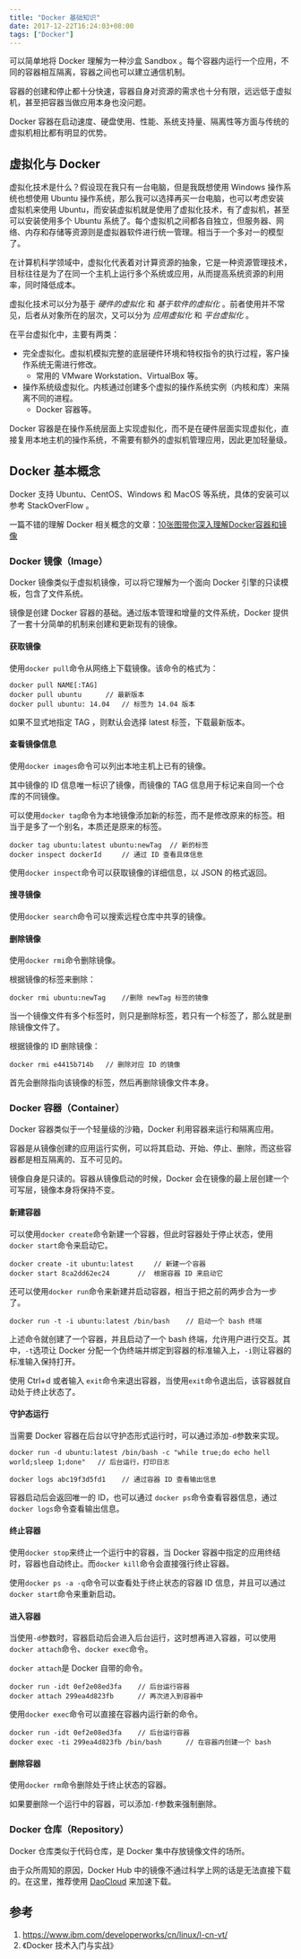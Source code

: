 ```yaml
---
title: "Docker 基础知识"
date: 2017-12-22T16:24:03+08:00
tags: ["Docker"]
---
```



可以简单地将 Docker 理解为一种沙盒 Sandbox 。每个容器内运行一个应用，不同的容器相互隔离，容器之间也可以建立通信机制。

容器的创建和停止都十分快速，容器自身对资源的需求也十分有限，远远低于虚拟机，甚至把容器当做应用本身也没问题。

Docker 容器在启动速度、硬盘使用、性能、系统支持量、隔离性等方面与传统的虚拟机相比都有明显的优势。

<!--more-->

## 虚拟化与 Docker

虚拟化技术是什么？假设现在我只有一台电脑，但是我既想使用 Windows 操作系统也想使用 Ubuntu 操作系统，那么我可以选择再买一台电脑，也可以考虑安装虚拟机来使用 Ubuntu，而安装虚拟机就是使用了虚拟化技术，有了虚拟机，甚至可以安装使用多个 Ubuntu 系统了。每个虚拟机之间都各自独立，但服务器、网络、内存和存储等资源则是虚拟器软件进行统一管理。相当于一个多对一的模型了。

在计算机科学领域中，虚拟化代表着对计算资源的抽象，它是一种资源管理技术，目标往往是为了在同一个主机上运行多个系统或应用，从而提高系统资源的利用率，同时降低成本。


虚拟化技术可以分为基于 *硬件的虚拟化* 和 *基于软件的虚拟化* 。前者使用并不常见，后者从对象所在的层次，又可以分为 *应用虚拟化* 和 *平台虚拟化* 。

在平台虚拟化中，主要有两类：

*	完全虚拟化。虚拟机模拟完整的底层硬件环境和特权指令的执行过程，客户操作系统无需进行修改。
	*	常用的 VMware Workstation、VirtualBox 等。
*	操作系统级虚拟化。内核通过创建多个虚拟的操作系统实例（内核和库）来隔离不同的进程。
	*	Docker 容器等。

Docker 容器是在操作系统层面上实现虚拟化，而不是在硬件层面实现虚拟化，直接复用本地主机的操作系统，不需要有额外的虚拟机管理应用，因此更加轻量级。


## Docker 基本概念

Docker 支持 Ubuntu、CentOS、Windows 和 MacOS 等系统，具体的安装可以参考 StackOverFlow 。

一篇不错的理解 Docker 相关概念的文章：[10张图带你深入理解Docker容器和镜像](http://dockone.io/article/783)

### Docker 镜像（Image）

Docker 镜像类似于虚拟机镜像，可以将它理解为一个面向 Docker 引擎的只读模板，包含了文件系统。

镜像是创建 Docker 容器的基础。通过版本管理和增量的文件系统，Docker 提供了一套十分简单的机制来创建和更新现有的镜像。

#### 获取镜像

使用`docker pull`命令从网络上下载镜像。该命令的格式为：
```
docker pull NAME[:TAG]
docker pull ubuntu		// 最新版本
docker pull ubuntu: 14.04	// 标签为 14.04 版本
```
如果不显式地指定 TAG ，则默认会选择 latest 标签，下载最新版本。

#### 查看镜像信息

使用`docker images`命令可以列出本地主机上已有的镜像。

其中镜像的 ID 信息唯一标识了镜像，而镜像的 TAG 信息用于标记来自同一个仓库的不同镜像。

可以使用`docker tag`命令为本地镜像添加新的标签，而不是修改原来的标签。相当于是多了一个别名，本质还是原来的标签。

```
docker tag ubuntu:latest ubuntu:newTag	// 新的标签
docker inspect dockerId		// 通过 ID 查看具体信息
```

使用`docker inspect`命令可以获取镜像的详细信息，以 JSON 的格式返回。

#### 搜寻镜像

使用`docker search`命令可以搜索远程仓库中共享的镜像。

#### 删除镜像

使用`docker rmi`命令删除镜像。

根据镜像的标签来删除：
```
docker rmi ubuntu:newTag 	//删除 newTag 标签的镜像
```
当一个镜像文件有多个标签时，则只是删除标签，若只有一个标签了，那么就是删除镜像文件了。

根据镜像的 ID 删除镜像：
```
docker rmi e4415b714b	// 删除对应 ID 的镜像
```
首先会删除指向该镜像的标签，然后再删除镜像文件本身。


### Docker 容器（Container）

Docker 容器类似于一个轻量级的沙箱，Docker 利用容器来运行和隔离应用。

容器是从镜像创建的应用运行实例，可以将其启动、开始、停止、删除，而这些容器都是相互隔离的、互不可见的。

镜像自身是只读的。容器从镜像启动的时候，Docker 会在镜像的最上层创建一个可写层，镜像本身将保持不变。

#### 新建容器

可以使用`docker create`命令新建一个容器，但此时容器处于停止状态，使用`docker start`命令来启动它。
```
docker create -it ubuntu:latest		// 新建一个容器
docker start 8ca2dd62ec24		//  根据容器 ID 来启动它
```

还可以使用`docker run`命令来新建并启动容器，相当于把之前的两步合为一步了。

```
docker run -t -i ubuntu:latest /bin/bash	// 启动一个 bash 终端
```

上述命令就创建了一个容器，并且启动了一个 bash 终端，允许用户进行交互。其中，`-t`选项让 Docker 分配一个伪终端并绑定到容器的标准输入上，`-i`则让容器的标准输入保持打开。

使用 Ctrl+d 或者输入 `exit`命令来退出容器，当使用`exit`命令退出后，该容器就自动处于终止状态了。


#### 守护态运行

当需要 Docker 容器在后台以守护态形式运行时，可以通过添加`-d`参数来实现。

```
docker run -d ubuntu:latest /bin/bash -c "while true;do echo hell world;sleep 1;done"	// 后台运行，打印日志

docker logs abc19f3d5fd1	// 通过容器 ID 查看输出信息
```
容器启动后会返回唯一的 ID，也可以通过 `docker ps`命令查看容器信息，通过`docker logs`命令查看输出信息。


#### 终止容器

使用`docker stop`来终止一个运行中的容器，当 Docker 容器中指定的应用终结时，容器也自动终止。而`docker kill`命令会直接强行终止容器。

使用`docker ps -a -q`命令可以查看处于终止状态的容器 ID 信息，并且可以通过 `docker start`命令来重新启动。

#### 进入容器

当使用`-d`参数时，容器启动后会进入后台运行，这时想再进入容器，可以使用 `docker attach`命令、`docker exec`命令。

`docker attach`是 Docker 自带的命令。
```
docker run -idt 0ef2e08ed3fa	// 后台运行容器
docker attach 299ea4d823fb		// 再次进入到容器中
```

使用`docker exec`命令可以直接在容器内运行新的命令。
```
docker run -idt 0ef2e08ed3fa	// 后台运行容器
docker exec -ti 299ea4d823fb /bin/bash		// 在容器内创建一个 bash
```


#### 删除容器

使用`docker rm`命令删除处于终止状态的容器。

如果要删除一个运行中的容器，可以添加`-f`参数来强制删除。



### Docker 仓库（Repository）

Docker 仓库类似于代码仓库，是 Docker 集中存放镜像文件的场所。

由于众所周知的原因，Docker Hub 中的镜像不通过科学上网的话是无法直接下载的。在这里，推荐使用 [DaoCloud](https://www.daocloud.io/mirror) 来加速下载。



## 参考
1. https://www.ibm.com/developerworks/cn/linux/l-cn-vt/
2. 《Docker 技术入门与实战》

